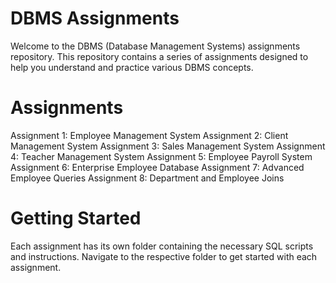 # DBMS Assignments
Welcome to the DBMS (Database Management Systems) assignments repository. This repository contains a series of assignments designed to help you understand and practice various DBMS concepts.

# Assignments
Assignment 1: Employee Management System
Assignment 2: Client Management System
Assignment 3: Sales Management System
Assignment 4: Teacher Management System
Assignment 5: Employee Payroll System
Assignment 6: Enterprise Employee Database
Assignment 7: Advanced Employee Queries
Assignment 8: Department and Employee Joins

# Getting Started
Each assignment has its own folder containing the necessary SQL scripts and instructions. Navigate to the respective folder to get started with each assignment.
